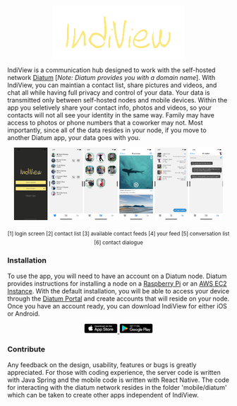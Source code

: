 <p align="center">
  <img src="/docs/photos/logo.png" />
</p>

IndiView is a communication hub designed to work with the self-hosted network [Diatum](https://diatum.org) [*Note: Diatum provides you with a domain name*]. With IndiView, you can maintian a contact list, share pictures and videos, and chat all while having full privacy and control of your data. Your data is transmitted only between self-hosted nodes and  mobile devices. Within the app you seletively share your contact info, photos and videos, so your contacts will not all see your identity in the same way. Family may have access to photos or phone numbers that a coworker may not. Most importantly, since all of the data resides in your node, if you move to another Diatum app, your data goes with you.

<p align="center">
  <img src="/docs/photos/login.png" width="15%"/>
  <img src="/docs/photos/contacts.png" width="15%"/>
  <img src="/docs/photos/feed.png" width="15%"/>
  <img src="/docs/photos/myfeed.png" width="15%"/>
  <img src="/docs/photos/conversations.png" width="15%"/>
  <img src="/docs/photos/topics.png" width="15%"/>
</p>

<p align="center"><sub>[1] login screen [2] contact list [3] available contact feeds [4] your feed [5] conversation list [6] contact dialogue</sub></p>

  
### Installation
To use the app, you will need to have an account on a Diatum node. Diatum provides instructions for installing a node on a [Raspberry Pi](https://diatum.org/technology/node-installation/coredb-setup-on-raspberry-pi-4/) or an [AWS EC2 Instance](https://diatum.org/technology/node-installation/coredb-setup-on-aws/). With the default installation, you will be able to access your device through the [Diatum Portal](https://portal.diatum.net) and create accounts that will reside on your node. Once you have an account ready, you can download IndiView for either iOS or Android.

<p align="center">
  <a href="https://apps.apple.com/us/app/indiview/id1569089072">
    <img src="/docs/photos/astore.png" width="15%">
  </a>
  <a href="https://play.google.com/store/apps/details?id=com.indiview">
    <img src="/docs/photos/gplay.png" width="15%">
  </a>
</p>

### Contribute
Any feedback on the design, usability, features or bugs is greatly appreciated. For those with coding experience, the server code is written with Java Spring and the mobile code is written with React Native. The code for interacting with the diatum network resides in the folder 'mobile/diatum' which can be taken to create other apps independent of IndiView. 
